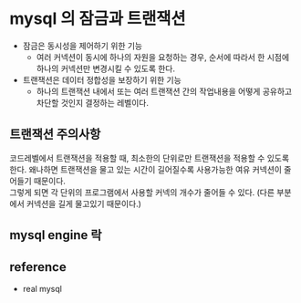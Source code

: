 # mysql 의 잠금과 트랜잭션
* 잠금은 동시성을 제어하기 위한 기능
  * 여러 커넥션이 동시에 하나의 자원을 요청하는 경우, 순서에 따라서 한 시점에 하나의 커넥션만 변경시킬 수 있도록 한다.
* 트랜잭션은 데이터 정합성을 보장하기 위한 기능
  * 하나의 트랜잭션 내에서 또는 여러 트랜잭션 간의 작업내용을 어떻게 공유하고 차단할 것인지 결정하는 레벨이다.

## 트랜잭션 주의사항
코드레벨에서 트랜잭션을 적용할 때, 최소한의 단위로만 트랜잭션을 적용할 수 있도록 한다. 왜나하면 트랜잭션을 물고 있는 시간이 길어질수록 사용가능한 여유 커넥션이 줄어들기 때문이다.   
그렇게 되면 각 단위의 프로그램에서 사용할 커넥의 개수가 줄어들 수 있다. (다른 부분에서 커넥션을 길게 물고있기 때문이다.)

## mysql engine 락

## reference
* real mysql
